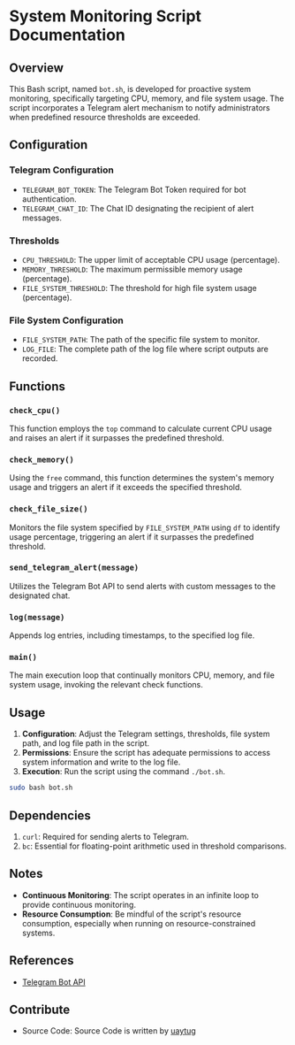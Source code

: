 # System Monitoring Script Documentation

## Overview

This Bash script, named `bot.sh`, is developed for proactive system monitoring, specifically targeting CPU, memory, and file system usage. The script incorporates a Telegram alert mechanism to notify administrators when predefined resource thresholds are exceeded.

## Configuration

### Telegram Configuration

- `TELEGRAM_BOT_TOKEN`: The Telegram Bot Token required for bot authentication.
- `TELEGRAM_CHAT_ID`: The Chat ID designating the recipient of alert messages.

### Thresholds

- `CPU_THRESHOLD`: The upper limit of acceptable CPU usage (percentage).
- `MEMORY_THRESHOLD`: The maximum permissible memory usage (percentage).
- `FILE_SYSTEM_THRESHOLD`: The threshold for high file system usage (percentage).

### File System Configuration

- `FILE_SYSTEM_PATH`: The path of the specific file system to monitor.
- `LOG_FILE`: The complete path of the log file where script outputs are recorded.

## Functions

### `check_cpu()`

This function employs the `top` command to calculate current CPU usage and raises an alert if it surpasses the predefined threshold.

### `check_memory()`

Using the `free` command, this function determines the system's memory usage and triggers an alert if it exceeds the specified threshold.

### `check_file_size()`

Monitors the file system specified by `FILE_SYSTEM_PATH` using `df` to identify usage percentage, triggering an alert if it surpasses the predefined threshold.

### `send_telegram_alert(message)`

Utilizes the Telegram Bot API to send alerts with custom messages to the designated chat.

### `log(message)`

Appends log entries, including timestamps, to the specified log file.

### `main()`

The main execution loop that continually monitors CPU, memory, and file system usage, invoking the relevant check functions.

## Usage

1. **Configuration**: Adjust the Telegram settings, thresholds, file system path, and log file path in the script.
2. **Permissions**: Ensure the script has adequate permissions to access system information and write to the log file.
3. **Execution**: Run the script using the command `./bot.sh`.

```bash
sudo bash bot.sh
```

## Dependencies

1. `curl`: Required for sending alerts to Telegram.
2. `bc`: Essential for floating-point arithmetic used in threshold comparisons.

## Notes

- **Continuous Monitoring**: The script operates in an infinite loop to provide continuous monitoring.
- **Resource Consumption**: Be mindful of the script's resource consumption, especially when running on resource-constrained systems.

## References

- [Telegram Bot API](https://core.telegram.org/bots)</s>

## Contribute

- Source Code: Source Code is written by [uaytug](https://github.com/uaytug)
